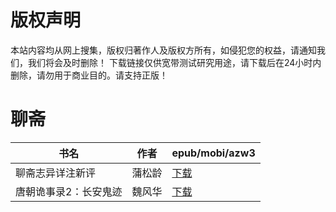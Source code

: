 # 版权声明

本站内容均从网上搜集，版权归著作人及版权方所有，如侵犯您的权益，请通知我们，我们将会及时删除！ 下载链接仅供宽带测试研究用途，请下载后在24小时内删除，请勿用于商业目的。请支持正版！

# 聊斋

| 书名 | 作者 | epub/mobi/azw3 |
| --- | --- | --- |
| 聊斋志异详注新评 | 蒲松龄 | [下载](https://url89.ctfile.com/f/31084289-1357030834-021d30?p=8866) |
| 唐朝诡事录2：长安鬼迹 | 魏风华 | [下载](https://url89.ctfile.com/f/31084289-1357006987-3d6cfc?p=8866) |
